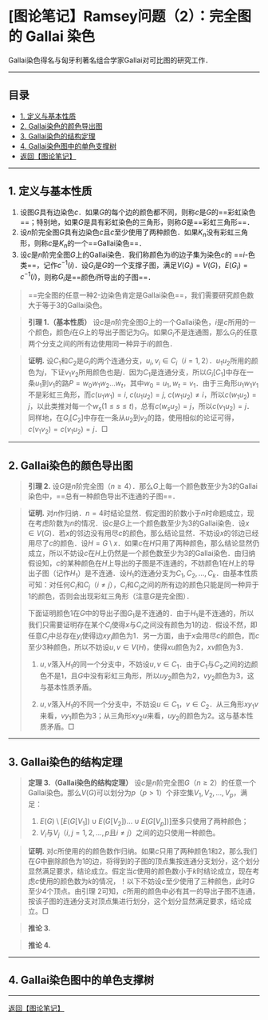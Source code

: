 # [图论笔记】Ramsey问题（2）：完全图的 Gallai 染色

Gallai染色得名与匈牙利著名组合学家Gallai对可比图的研究工作．

---

## 目录

+ <a href="#1">1. 定义与基本性质</a>
+ <a href="#2">2. Gallai染色的颜色导出图</a>
+ <a href="#3">3. Gallai染色的结构定理</a>
+ <a href="#4">4. Gallai染色图中的单色支撑树</a>
+ <a href="/html/notes/graph-theory/graph-theory.html"> 返回【图论笔记】 </a>

---

## <a name="1"> 1. 定义与基本性质 </a>

1. 设图$G$具有边染色$c$．如果$G$的每个边的颜色都不同，则称$c$是$G$的==彩虹染色==；特别地，如果$G$是具有彩虹染色的三角形，则称$G$是==彩虹三角形==．
2. 设$n$阶完全图$G$具有边染色$c$且$c$至少使用了两种颜色．如果$K_n$没有彩虹三角形，则称$c$是$K_n$的一个==Gallai染色==．
3. 设$c$是$n$阶完全图$G$上的Gallai染色．我们称颜色为$i$的边子集为染色$c$的 ==$i$-色类==，记作$c^{-1}(i)$．设$G_i$是$G$的一个支撑子图，满足$V(G_i)=V(G)$，$E(G_i)=c^{-1}(i)$，则称$G_i$是==颜色$i$所导出的子图==．

> ==完全图的任意一种2-边染色肯定是Gallai染色==，我们需要研究颜色数大于等于3的Gallai染色。

>**引理 1.（基本性质）** 设$c$是$n$阶完全图$G$上的一个Gallai染色，$i$是$c$所用的一个颜色，颜色$i$在$G$上的导出子图记为$G_i$。如果$G_i$不是连通图，那么$G_i$的任意两个分支之间的所有边使用同一种异于$i$的颜色．

>**证明.** 设$C_1$和$C_2$是$G_i$的两个连通分支，$u_i,v_i\in C_i$（$i=1,2$）．$u_1u_2$所用的颜色为$j$，下证$v_1v_2$所用颜色也是$j$．因为$C_1$是连通分支，所以$G_i[C_1]$中存在一条$u_1$到$v_1$的路$P=w_0w_1w_2\dots w_t$，其中$w_0=u_1,w_t=v_1$．由于三角形$u_1w_1v_1$不是彩虹三角形，而$c(u_1w_1)=i,~c(u_1u_2)=j,~c(w_1u_2)\ne i$，所以$c(w_1u_2)=j$，以此类推对每一个$w_s(1\le s\le t)$，总有$c(w_su_2)=j$，所以$c(v_1u_2)=j$．同样地，在$G_i[C_2]$中存在一条从$u_2$到$v_2$的路，使用相似的论证可得，$c(v_1v_2)=c(v_1u_2)=j$．$\Box$

---

## <a name="2"> 2. Gallai染色的颜色导出图 </a>
 

>**引理 2.** 设$G$是$n$阶完全图（$n\ge4$）．那么$G$上每一个颜色数至少为$3$的Gallai染色中，==总有一种颜色导出不连通的子图==．

>**证明.** 对$n$作归纳．$n=4$时结论显然．假定图的阶数小于$n$时命题成立，现在考虑阶数为$n$的情况．设$c$是$G$上一个颜色数至少为$3$的Gallai染色．设$x\in V(G)$．若$x$的邻边没有用尽$c$的颜色，那么结论显然．不妨设$x$的邻边已经用尽了$c$的颜色．设$H=G\setminus x$．如果$c$在$H$只用了两种颜色，那么结论显然仍成立，所以不妨设$c$在$H$上仍然是一个颜色数至少为$3$的Gallai染色．由归纳假设知，$c$的某种颜色在$H$上导出的子图是不连通的，不妨颜色$1$在$H$上的导出子图（记作$H_1$）是不连通．设$H_1$的连通分支为$C_1,C_2,\dots,C_k$．由基本性质可知：对任何$C_i$和$C_j$（$i\ne j$），$C_i$和$C_j$之间的所有边的颜色只能是同一种异于$1$的颜色，否则会出现彩虹三角形（注意$G$是完全图）． 
>
>下面证明颜色$1$在$G$中的导出子图$G_1$是不连通的．由于$H_1$是不连通的，所以我们只需要证明存在某个$C_i$使得$x$与$C_i$之间没有颜色为1的边．假设不然，即任意$C_i$中总存在$y_i$使得边$xy_i$颜色为1．另一方面，由于$x$会用尽$c$的颜色，而$c$至少3种颜色，所以不妨设$u,v\in V(H)$，使得$xu$颜色为2，$xv$颜色为3．
>
> 1. $u,v$落入$H_1$的同一个分支中，不妨设$u,v\in C_1$．由于$C_1$与$C_2$之间的边颜色不是$1$，且$G$中没有彩虹三角形，所以$uy_2$颜色为$2$，$vy_2$颜色为$3$，这与基本性质矛盾。
>
> 2. $u,v$落入$H_1$的不同一个分支中，不妨设$u\in C_1$，$v\in C_2$．从三角形$xy_1v$来看，$vy_1$颜色为$3$；从三角形$xy_2u$来看，$uy_2$的颜色为$2$。这与基本性质矛盾。$\Box$

---

## <a name="3"> 3. Gallai染色的结构定理 </a>

>**定理 3.（Gallai染色的结构定理）** 设$c$是$n$阶完全图$G$（$n\ge2$）的任意一个Gallai染色。那么$V(G)$可以划分为$p$（$p>1$）个非空集$V_1,V_2,\dots,V_p$，满足：
>1. $E(G)\setminus \left[E(G[V_1])\cup E(G[V_2])\dots \cup E(G[V_p])\right]$至多只使用了两种颜色；
>2. $V_i$与$V_j$（$i,j=1,2,\dots,p$且$i\ne j$）之间的边只使用一种颜色。

>**证明.** 对$c$所使用的的颜色数作归纳。如果$c$只用了两种颜色$1$和$2$，那么我们在$G$中删除颜色为1的边，将得到的子图的顶点集按连通分支划分，这个划分显然满足要求，结论成立。假定当$c$使用的颜色数小于$k$时结论成立，现在考虑$c$使用的颜色数为$k$的情况，！以下不妨设$c$至少使用了三种颜色，此时$G$至少$4$个顶点。由引理 2可知，$c$所用的颜色中必有其一的导出子图不连通，按该子图的连通分支对顶点集进行划分，这个划分显然满足要求，结论成立。$\Box$

>**推论 3.** 

>**推论 4.** 

---

## <a name="4"> 4. Gallai染色图中的单色支撑树 </a>

---


<a href="/html/notes/graph-theory/graph-theory.html"> 返回【图论笔记】 </a>